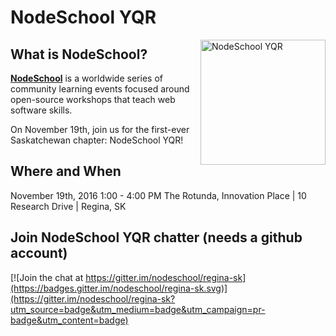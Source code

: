 # NodeSchool YQR

<img src="https://github.com/nodeschool/regina-sk/blob/gh-pages/assets/images/nodeschool-yqr.png" alt="NodeSchool YQR" width="200px" height="200px" style="float: right;" />

## What is NodeSchool?

[**NodeSchool**](http://nodeschool.io) is a worldwide series of community learning events focused around open-source workshops that teach web software skills.

On November 19th, join us for the first-ever Saskatchewan chapter: NodeSchool YQR!

## Where and When

November 19th, 2016
1:00 - 4:00 PM
The Rotunda, Innovation Place | 10 Research Drive | Regina, SK

## Join NodeSchool YQR chatter (needs a github account)

[![Join the chat at https://gitter.im/nodeschool/regina-sk](https://badges.gitter.im/nodeschool/regina-sk.svg)](https://gitter.im/nodeschool/regina-sk?utm_source=badge&utm_medium=badge&utm_campaign=pr-badge&utm_content=badge)
